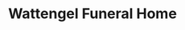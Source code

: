 ---
title: "Wattengel Funeral Home"
url: /north-tonawanda/wattengel-funeral-home/
shop: Bestattungen
---